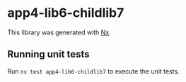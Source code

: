 # app4-lib6-childlib7

This library was generated with [Nx](https://nx.dev).

## Running unit tests

Run `nx test app4-lib6-childlib7` to execute the unit tests.
